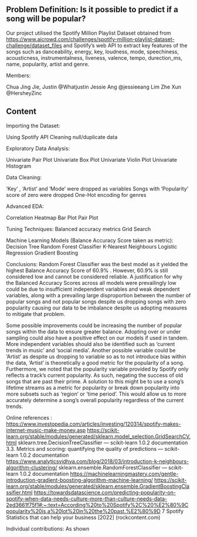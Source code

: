 ## Problem Definition: Is it possible to predict if a song will be popular? 

Our project utilised the Spotify Million Playlist Dataset obtained from https://www.aicrowd.com/challenges/spotify-million-playlist-dataset-challenge/dataset_files and Spotify’s web API to extract key features of the songs such as danceability, energy, key, loudness, mode, speechiness, acousticness, instrumentalness, liveness, valence, tempo, durection_ms, name, popularity, artist and genre. 



Members: 


Chua Jing Jie, Justin @Whatjustin
Jessie Ang @jessieeang
Lim Zhe Xun @HersheyZinc

## Content

Importing the Dataset:


Using Spotify API
Cleaning null/duplicate data

Exploratory Data Analysis:


Univariate Pair Plot
Univariate Box Plot
Univariate Violin Plot
Univariate Histogram 

Data Cleaning: 



‘Key’ , ‘Artist’ and ‘Mode’ were dropped as variables 
Songs with ‘Popularity’ score of zero were dropped 
One-Hot encoding for genres

Advanced EDA:


Correlation Heatmap
Bar Plot
Pair Plot

Tuning Techniques: 
Balanced accuracy metrics
Grid Search

Machine Learning Models (Balance Accuracy Score taken as metric): 
Decision Tree
Random Forest Classifier
K-Nearest Neighbours
Logistic Regression 
Gradient Boosting



Conclusions: 
Random Forest Classifier was the best model as it yielded the highest Balance Accuracy Score of 60.9% . However, 60.9% is still considered low and cannot be considered reliable. A justification for why the Balanced Accuracy Scores across all models were prevailingly low could be due to insufficient independent variables and weak dependent variables, along with a prevailing large disproportion between the number of popular songs and not popular songs despite us dropping songs with zero popularity causing our data to be imbalance despite us adopting measures to mitigate that problem. 


Some possible improvements could be increasing the number of popular songs within the data to ensure greater balance. Adopting over or under sampling could also have a positive effect on our models if used in tandem. More independent variables should also be identified such as ‘current trends in music’ and  ‘social media’. Another possible variable could be ‘Artist’ as despite us dropping to variable so as to not introduce bias within the data, ‘Artist’ is theoretically a good metric for the popularity of a song. Furthermore, we noted that the popularity variable provided by Spotify only reflects a track’s current popularity. As such, negating the success of old songs that are past their prime. A solution to this might be to use a song’s lifetime streams as a metric for popularity or break down popularity into more subsets such as ‘region’ or ‘time period’. This would allow us to more accurately determine a song’s overall popularity regardless of the current trends.

Online references : 
https://www.investopedia.com/articles/investing/120314/spotify-makes-internet-music-make-money.asp 
https://scikit-learn.org/stable/modules/generated/sklearn.model_selection.GridSearchCV.html 
sklearn.tree.DecisionTreeClassifier — scikit-learn 1.0.2 documentation
3.3. Metrics and scoring: quantifying the quality of predictions — scikit-learn 1.0.2 documentation
https://www.analyticsvidhya.com/blog/2018/03/introduction-k-neighbours-algorithm-clustering/ 
sklearn.ensemble.RandomForestClassifier — scikit-learn 1.0.2 documentation
https://machinelearningmastery.com/gentle-introduction-gradient-boosting-algorithm-machine-learning/
https://scikit-learn.org/stable/modules/generated/sklearn.ensemble.GradientBoostingClassifier.html 
https://towardsdatascience.com/predicting-popularity-on-spotify-when-data-needs-culture-more-than-culture-needs-data-2ed3661f75f1#:~:text=According%20to%20Spotify%2C%20%E2%80%9Cpopularity%20is,a%20lot%20in%20the%20past.%E2%80%9D 
7 Spotify Statistics that can help your business [2022] (rockcontent.com)

Individual contributions: 
As shown
